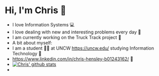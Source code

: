 # Hi, I'm Chris :wave:
* I love Information Systems 💻
* I love dealing with new and interesting problems every day 🤔
* I am currently working on the Truck Track project 🚚
* A bit about myself: 
* I am a student 👨‍🎓 at UNCW https://uncw.edu/ studying Information Technology 📓
* https://www.linkedin.com/in/chris-hensley-b01243162/ 🤝
* [![Chris' github stats](https://github-readme-stats.vercel.app/api?username=Chrishensley98&count_private=true&show_icons=true&theme=radical&hide_rank=false)](https://github.com/anuraghazra/github-readme-stats)
* 

